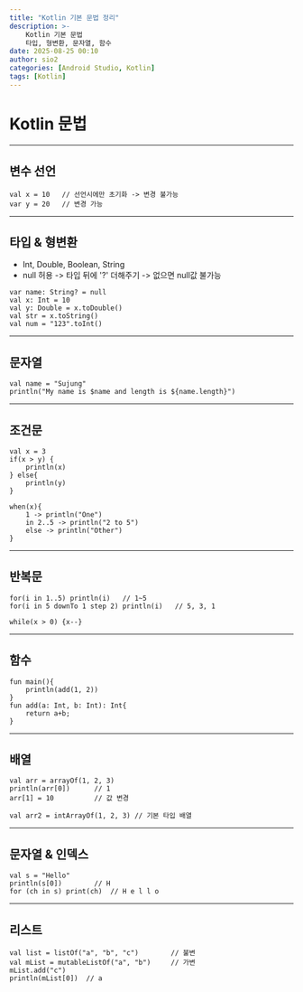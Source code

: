 ```yaml
---
title: "Kotlin 기본 문법 정리"
description: >-
    Kotlin 기본 문법 
    타입, 형변환, 문자열, 함수
date: 2025-08-25 00:10
author: sio2
categories: [Android Studio, Kotlin]
tags: [Kotlin]
---
```



# Kotlin 문법
------------
## 변수 선언
```
val x = 10   // 선언시에만 초기화 -> 변경 불가능 
var y = 20   // 변경 가능
```


------------
## 타입 & 형변환
* Int, Double, Boolean, String 
* null 허용 -> 타입 뒤에 '?' 더해주기 -> 없으면 null값 불가능 
```
var name: String? = null
val x: Int = 10
val y: Double = x.toDouble()
val str = x.toString()
val num = "123".toInt()
```


------------
## 문자열 
```
val name = "Sujung"
println("My name is $name and length is ${name.length}")
```


------------
## 조건문 
```
val x = 3
if(x > y) {
	println(x)
} else{
	println(y)
}

when(x){
	1 -> println("One")
	in 2..5 -> println("2 to 5")
	else -> println("Other")
}  
```


------------
## 반복문
```
for(i in 1..5) println(i)   // 1~5
for(i in 5 downTo 1 step 2) println(i)   // 5, 3, 1

while(x > 0) {x--}   
```
------------
## 함수 
```
fun main(){ 
	println(add(1, 2))
}
fun add(a: Int, b: Int): Int{
	return a+b;
} 

```
------------
## 배열
```
val arr = arrayOf(1, 2, 3)
println(arr[0])      // 1
arr[1] = 10          // 값 변경

val arr2 = intArrayOf(1, 2, 3) // 기본 타입 배열
```
------------
## 문자열 & 인덱스 
```
val s = "Hello"
println(s[0])        // H
for (ch in s) print(ch)  // H e l l o
```
------------
## 리스트 
```
val list = listOf("a", "b", "c")        // 불변
val mList = mutableListOf("a", "b")     // 가변
mList.add("c")
println(mList[0])  // a
```



